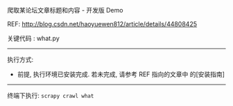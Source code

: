 爬取某论坛文章标题和内容 - 开发版 Demo

REF: http://blog.csdn.net/haoyuewen812/article/details/44808425

关键代码 : what.py

---

执行方式:
 - 前提, 执行环境已安装完成. 若未完成, 请参考 REF 指向的文章中 的[安装指南]

---

终端下执行:
`scrapy crawl what`
